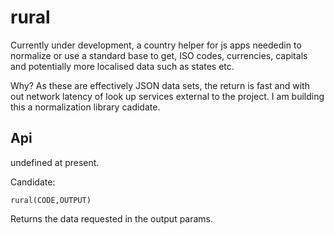 # rural
Currently under development, a country helper for js apps neededin to normalize or use a standard base to get, ISO codes, currencies, capitals and potentially more localised data such as states etc. 

Why? As these are effectively JSON data sets, the return is fast and with out network latency of look up services external to the project. 
I am building this a normalization library cadidate. 

## Api
undefined at present. 

Candidate:

`rural(CODE,OUTPUT)`

Returns the data requested in the output params. 


